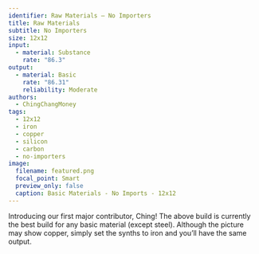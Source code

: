 ```yaml
---
identifier: Raw Materials – No Importers
title: Raw Materials
subtitle: No Importers
size: 12x12
input:
  - material: Substance
    rate: "86.3"
output:
  - material: Basic
    rate: "86.31"
    reliability: Moderate
authors:
  - ChingChangMoney
tags:
  - 12x12
  - iron
  - copper
  - silicon
  - carbon
  - no-importers
image:
  filename: featured.png
  focal_point: Smart
  preview_only: false
  caption: Basic Materials - No Imports - 12x12
---
```

Introducing our first major contributor, Ching! The above build is currently the best build for any basic material (except steel). Although the picture may show copper, simply set the synths to iron and you’ll have the same output.